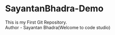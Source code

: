 # SayantanBhadra-Demo
This is my First Git Repository.
<br>
Author - Sayantan Bhadra(Welcome to code studio)
